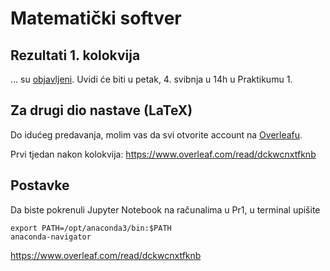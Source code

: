 # Matematički softver

## Rezultati 1. kolokvija

... su [objavljeni](https://docs.google.com/spreadsheets/d/e/2PACX-1vToOJUyLHuXkZkcAeBZNCl7WIQH8STNx5vqELr542iFmKzF1iLBdUn9IrtU9_CTIvdBB8dRvbxkiX9s/pubhtml?gid=938833864&single=true). Uvidi će biti u petak, 4. svibnja u 14h u Praktikumu 1.

## Za drugi dio nastave (LaTeX)

Do idućeg predavanja, molim vas da svi otvorite account na [Overleafu](https://www.overleaf.com/signup).

Prvi tjedan nakon kolokvija: https://www.overleaf.com/read/dckwcnxtfknb

## Postavke

Da biste pokrenuli Jupyter Notebook na računalima u Pr1, u terminal upišite

    export PATH=/opt/anaconda3/bin:$PATH
    anaconda-navigator
https://www.overleaf.com/read/dckwcnxtfknb
